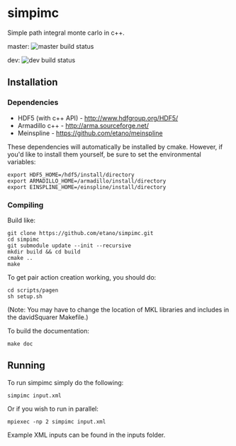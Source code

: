 # simpimc

Simple path integral monte carlo in c++.

master: ![master build status](https://travis-ci.org/etano/simpimc.svg?branch=master)

dev: ![dev build status](https://travis-ci.org/etano/simpimc.svg?branch=dev)

## Installation

### Dependencies

* HDF5 (with c++ API) - http://www.hdfgroup.org/HDF5/
* Armadillo c++ - http://arma.sourceforge.net/
* Meinspline - https://github.com/etano/meinspline

These dependencies will automatically be installed by cmake. However, if you'd like to install them yourself, be sure to set the environmental variables:

    export HDF5_HOME=/hdf5/install/directory
    export ARMADILLO_HOME=/armadillo/install/directory
    export EINSPLINE_HOME=/einspline/install/directory
    
### Compiling

Build like:

    git clone https://github.com/etano/simpimc.git
    cd simpimc
    git submodule update --init --recursive
    mkdir build && cd build
    cmake ..
    make
    
To get pair action creation working, you should do:

    cd scripts/pagen
    sh setup.sh
    
(Note: You may have to change the location of MKL libraries and includes in the davidSquarer Makefile.)

To build the documentation:

    make doc

## Running

To run simpimc simply do the following:

    simpimc input.xml
    
Or if you wish to run in parallel:

    mpiexec -np 2 simpimc input.xml
    
Example XML inputs can be found in the inputs folder.
